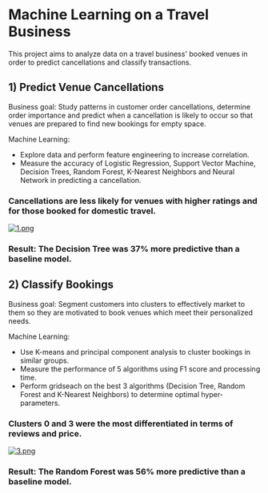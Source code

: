 # Machine Learning on a Travel Business
This project aims to analyze data on a travel business' booked venues in order to predict cancellations and classify transactions. 

## 1) Predict Venue Cancellations
Business goal: Study patterns in customer order cancellations, determine order importance and predict when a cancellation is likely to occur so that venues are prepared to find new bookings for empty space.

Machine Learning: 
- Explore data and perform feature engineering to increase correlation.
- Measure the accuracy of Logistic Regression, Support Vector Machine, Decision Trees, Random Forest, K-Nearest Neighbors and Neural Network in predicting a cancellation.

### Cancellations are less likely for venues with higher ratings and for those booked for domestic travel.
[![1.png](https://i.postimg.cc/d1yDRQ0W/1.png)](https://postimg.cc/47XJsgVt)

### Result: The Decision Tree was 37% more predictive than a baseline model.


## 2) Classify Bookings
Business goal: Segment customers into clusters to effectively market to them so they are motivated to book venues which meet their personalized needs.

Machine Learning: 
- Use K-means and principal component analysis to cluster bookings in similar groups.
- Measure the performance of 5 algorithms using F1 score and processing time. 
- Perform gridseach on the best 3 algorithms (Decision Tree, Random Forest and K-Nearest Neighbors) to determine optimal hyper-parameters.


### Clusters 0 and 3 were the most differentiated in terms of reviews and price.
[![3.png](https://i.postimg.cc/Hs42dB3Z/3.png)](https://postimg.cc/PPJZMbgY)

### Result: The Random Forest was 56% more predictive than a baseline model.
